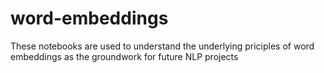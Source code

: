 # word-embeddings
These notebooks are used to understand the underlying priciples of word embeddings as the groundwork for future NLP projects
